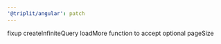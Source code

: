 ```yaml
---
'@triplit/angular': patch
---
```


fixup createInfiniteQuery loadMore function to accept optional pageSize
